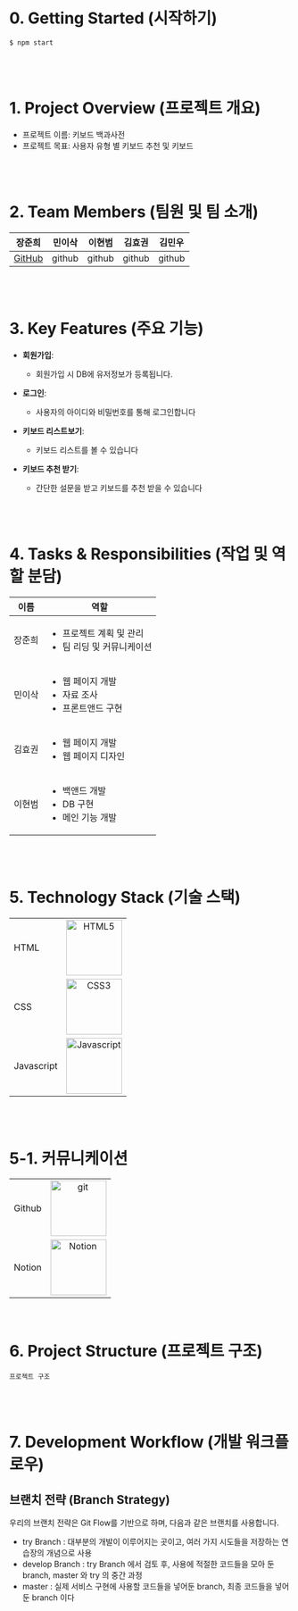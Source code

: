 

# 0. Getting Started (시작하기)
```bash
$ npm start
```


<br/>
<br/>

# 1. Project Overview (프로젝트 개요)
- 프로젝트 이름: 키보드 백과사전
- 프로젝트 목표: 사용자 유형 별 키보드 추천 및 키보드 
<br/>
<br/>

# 2. Team Members (팀원 및 팀 소개)
| 장준희 | 민이삭 | 이현범 | 김효권 | 김민우 |
|:------:|:------:|:------:|:------:|:-------:|
| [GitHub](https://github.com/junheeee8462) | github | github | github | github |

<br/>
<br/>

# 3. Key Features (주요 기능)
- **회원가입**:
  - 회원가입 시 DB에 유저정보가 등록됩니다.

- **로그인**:
  - 사용자의 아이디와 비밀번호를 통해 로그인합니다

- **키보드 리스트보기**:
  - 키보드 리스트를 볼 수 있습니다
 
- **키보드 추천 받기**:
  - 간단한 설문을 받고 키보드를 추천 받을 수 있습니다

<br/>
<br/>

# 4. Tasks & Responsibilities (작업 및 역할 분담)
|이름|역할|
|-----------------|-----------------|
| 장준희  | <ul><li>프로젝트 계획 및 관리</li><li>팀 리딩 및 커뮤니케이션</li></ul>     |
| 민이삭  |  <ul><li>웹 페이지 개발</li><li>자료 조사</li><li>프론트앤드 구현</li></ul> |
| 김효권  | <ul><li>웹 페이지 개발</li><li>웹 페이지 디자인</li></ul>  |
| 이현범  | <ul><li>백앤드 개발</li><li>DB 구현</li><li>메인 기능 개발</li></ul>   |

<br/>
<br/>

# 5. Technology Stack (기술 스택)
|  |  |
|:-----------------|:-----------------:|
| HTML    |<img src="https://github.com/user-attachments/assets/2e122e74-a28b-4ce7-aff6-382959216d31" alt="HTML5" width="100">| 
| CSS    |   <img src="https://github.com/user-attachments/assets/c531b03d-55a3-40bf-9195-9ff8c4688f13" alt="CSS3" width="100">|
| Javascript    |  <img src="https://github.com/user-attachments/assets/4a7d7074-8c71-48b4-8652-7431477669d1" alt="Javascript" width="100"> 

<br/>

<br/>

# 5-1. 커뮤니케이션
|  |  |
|:-----------------:|:-----------------:|
| Github    |  <img src="https://github.com/user-attachments/assets/08f94d59-bc26-415d-b211-4a9bd7c08eee" alt="git" width="100">    |
| Notion    |  <img src="https://github.com/user-attachments/assets/34141eb9-deca-416a-a83f-ff9543cc2f9a" alt="Notion" width="100">    |

<br/>

# 6. Project Structure (프로젝트 구조)
```plaintext
프로젝트 구조 
```

<br/>
<br/>

# 7. Development Workflow (개발 워크플로우)
## 브랜치 전략 (Branch Strategy)
우리의 브랜치 전략은 Git Flow를 기반으로 하며, 다음과 같은 브랜치를 사용합니다.

- try Branch : 대부분의 개발이 이루어지는 곳이고, 여러 가지 시도들을 저장하는 연습장의 개념으로 사용
- develop Branch : try Branch 에서 검토 후, 사용에 적절한 코드들을 모아 둔 branch, master 와 try 의 중간 과정
- master : 실제 서비스 구현에 사용할 코드들을 넣어둔 branch, 최종 코드들을 넣어둔 branch 이다
<br/>
<br/>

